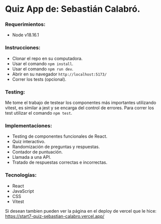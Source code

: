 # Quiz App de: Sebastián Calabró.

### Requerimientos:
- Node v18.16.1

### Instrucciones:
- Clonar el repo en su computadora.
- Usar el comando `npm install`.
- Usar el comando `npm run dev`.
- Abrir en su navegador `http://localhost:5173/`
- Correr los tests (opcional).

### Testing:
  Me tome el trabajo de testear los componentes más importantes utilizando vitest, es similar a jest y se encarga del control de errores. 
Para correr los test utilizar el comando `npm test`.
  
### Implementaciones:
- Testing de componentes funcionales de React.
- Quiz interactivo.
- Randomización de preguntas y respuestas.
- Contador de puntuación.
- Llamada a una API.
- Tratado de respuestas correctas e incorrectas.

### Tecnologías:
- React
- JavaScript
- CSS
- Vitest

Si desean tambien pueden ver la página en el deploy de vercel que le hice: https://start7-quiz-sebastian-calabro.vercel.app/

